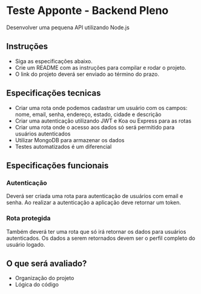 # Teste Apponte - Backend Pleno
Desenvolver uma pequena API utilizando Node.js

## Instruções
- Siga as especificações abaixo.
- Crie um README com as instruções para compilar e rodar o projeto.
- O link do projeto deverá ser enviado ao término do prazo.

## Especificações tecnicas
- Criar uma rota onde podemos cadastrar um usuário com os campos: nome, email, senha, endereço, estado, cidade e descrição
- Criar uma autenticação utilizando JWT e Koa ou Express para as rotas
- Criar uma rota onde o acesso aos dados só será permitido para usuários autenticados
- Utilizar MongoDB para armazenar os dados
- Testes automatizados é um diferencial

## Especificações funcionais
### Autenticação
Deverá ser criada uma rota para autenticação de usuários com email e senha.
Ao realizar a autenticação a aplicação deve retornar um token.

### Rota protegida
Também deverá ter uma rota que só irá retornar os dados para usuários autenticados.
Os dados a serem retornados devem ser o perfil completo do usuário logado.

## O que será avaliado?
- Organização do projeto
- Lógica do código
